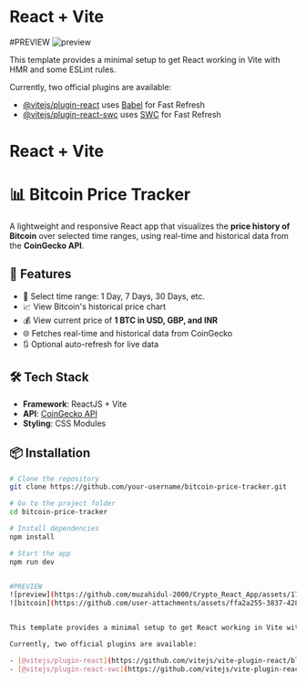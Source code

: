 # React + Vite
#PREVIEW
![preview](https://github.com/muzahidul-2000/Crypto_React_App/assets/174250155/f907ac98-c3e4-4769-95a1-83cbd9f0c9af)


This template provides a minimal setup to get React working in Vite with HMR and some ESLint rules.

Currently, two official plugins are available:

- [@vitejs/plugin-react](https://github.com/vitejs/vite-plugin-react/blob/main/packages/plugin-react/README.md) uses [Babel](https://babeljs.io/) for Fast Refresh
- [@vitejs/plugin-react-swc](https://github.com/vitejs/vite-plugin-react-swc) uses [SWC](https://swc.rs/) for Fast Refresh
# React + Vite
# 📊 Bitcoin Price Tracker

A lightweight and responsive React app that visualizes the **price history of Bitcoin** over selected time ranges, using real-time and historical data from the **CoinGecko API**.

## 🚀 Features
- 📅 Select time range: 1 Day, 7 Days, 30 Days, etc.
- 📈 View Bitcoin's historical price chart
- 💰 View current price of **1 BTC in USD, GBP, and INR**
- 🌐 Fetches real-time and historical data from CoinGecko
- 🔃 Optional auto-refresh for live data 

## 🛠️ Tech Stack

- **Framework**: ReactJS + Vite
- **API**: [CoinGecko API](https://www.coingecko.com/en/api/documentation)
- **Styling**: CSS Modules

## 📦 Installation

```bash
# Clone the repository
git clone https://github.com/your-username/bitcoin-price-tracker.git

# Go to the project folder
cd bitcoin-price-tracker

# Install dependencies
npm install

# Start the app
npm run dev


#PREVIEW
![preview](https://github.com/muzahidul-2000/Crypto_React_App/assets/174250155/f907ac98-c3e4-4769-95a1-83cbd9f0c9af)
![bitcoin](https://github.com/user-attachments/assets/ffa2a255-3837-4289-b39f-e3fe4357ad39)


This template provides a minimal setup to get React working in Vite with HMR and some ESLint rules.

Currently, two official plugins are available:

- [@vitejs/plugin-react](https://github.com/vitejs/vite-plugin-react/blob/main/packages/plugin-react/README.md) uses [Babel](https://babeljs.io/) for Fast Refresh
- [@vitejs/plugin-react-swc](https://github.com/vitejs/vite-plugin-react-swc) uses [SWC](https://swc.rs/) for Fast Refresh
